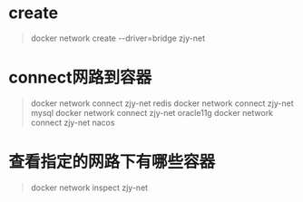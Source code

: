 # create
> docker network create --driver=bridge zjy-net
# connect网路到容器
> docker network connect zjy-net redis
> docker network connect zjy-net mysql
> docker network connect zjy-net oracle11g
> docker network connect zjy-net nacos
# 查看指定的网路下有哪些容器
> docker network inspect zjy-net
